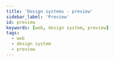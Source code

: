 ```yaml
---
title: 'Design systems - preview'
sidebar_label: 'Preview'
id: preview
keywords: [web, design system, preview]
tags:
  - web
  - design system
  - preview
---
```


<design-system-editor>
    <design-system-preview></design-system-preview>
</design-system-editor>